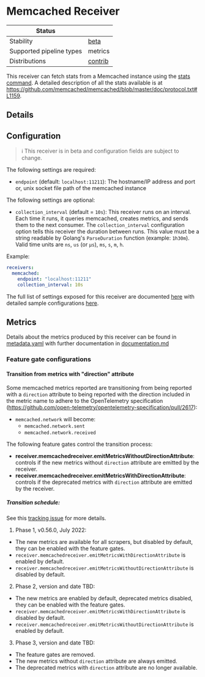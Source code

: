 # Memcached Receiver

| Status                   |           |
| ------------------------ |-----------|
| Stability                | [beta]    |
| Supported pipeline types | metrics   |
| Distributions            | [contrib] |

This receiver can fetch stats from a Memcached instance using the [stats
command](https://github.com/memcached/memcached/wiki/Commands#statistics). A
detailed description of all the stats available is at
https://github.com/memcached/memcached/blob/master/doc/protocol.txt#L1159.

## Details

## Configuration

> :information_source: This receiver is in beta and configuration fields are subject to change.

The following settings are required:

- `endpoint` (default: `localhost:11211`): The hostname/IP address and port or, unix socket file path of the memcached instance

The following settings are optional:

- `collection_interval` (default = `10s`): This receiver runs on an interval.
Each time it runs, it queries memcached, creates metrics, and sends them to the
next consumer. The `collection_interval` configuration option tells this
receiver the duration between runs. This value must be a string readable by
Golang's `ParseDuration` function (example: `1h30m`). Valid time units are
`ns`, `us` (or `µs`), `ms`, `s`, `m`, `h`.

Example:

```yaml
receivers:
  memcached:
    endpoint: "localhost:11211"
    collection_interval: 10s
```

The full list of settings exposed for this receiver are documented [here](./config.go)
with detailed sample configurations [here](./testdata/config.yaml).

## Metrics

Details about the metrics produced by this receiver can be found in [metadata.yaml](./metadata.yaml) with further documentation in [documentation.md](./documentation.md)

### Feature gate configurations

#### Transition from metrics with "direction" attribute

Some memcached metrics reported are transitioning from being reported with a `direction` attribute to being reported with the
direction included in the metric name to adhere to the OpenTelemetry specification
(https://github.com/open-telemetry/opentelemetry-specification/pull/2617):

- `memcached.network` will become:
  - `memcached.network.sent`
  - `memcached.network.received`

The following feature gates control the transition process:

- **receiver.memcachedreceiver.emitMetricsWithoutDirectionAttribute**: controls if the new metrics without
  `direction` attribute are emitted by the receiver.
- **receiver.memcachedreceiver.emitMetricsWithDirectionAttribute**: controls if the deprecated metrics with
  `direction`
  attribute are emitted by the receiver.

##### Transition schedule:

See this [tracking issue](https://github.com/open-telemetry/opentelemetry-collector-contrib/issues/11815) for more details.

1. Phase 1, v0.56.0, July 2022:

- The new metrics are available for all scrapers, but disabled by default, they can be enabled with the feature gates.
- `receiver.memcachedreceiver.emitMetricsWithDirectionAttribute` is enabled by default.
- `receiver.memcachedreceiver.emitMetricsWithoutDirectionAttribute` is disabled by default.

2. Phase 2, version and date TBD:

- The new metrics are enabled by default, deprecated metrics disabled, they can be enabled with the feature gates.
- `receiver.memcachedreceiver.emitMetricsWithDirectionAttribute` is disabled by default.
- `receiver.memcachedreceiver.emitMetricsWithoutDirectionAttribute` is enabled by default.

3. Phase 3, version and date TBD:

- The feature gates are removed.
- The new metrics without `direction` attribute are always emitted.
- The deprecated metrics with `direction` attribute are no longer available.

[beta]:https://github.com/open-telemetry/opentelemetry-collector#beta
[contrib]:https://github.com/open-telemetry/opentelemetry-collector-releases/tree/main/distributions/otelcol-contrib
